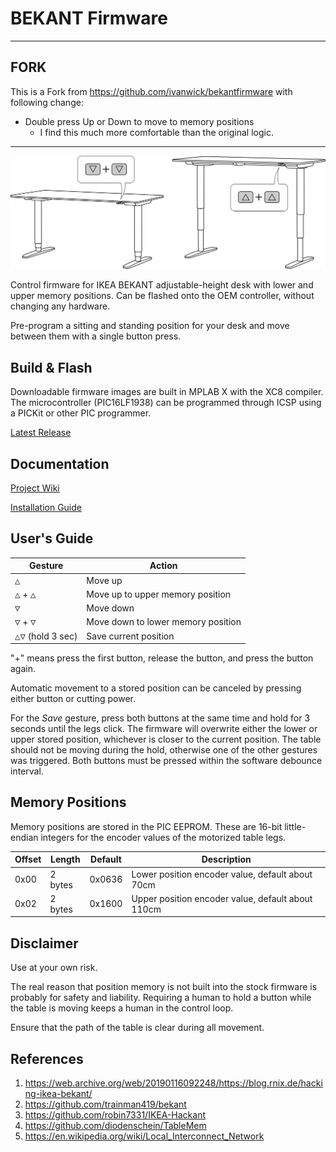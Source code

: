 # BEKANT Firmware

----
## FORK
This is a Fork from https://github.com/ivanwick/bekantfirmware with following change:
- Double press Up or Down to move to memory positions
    - I find this much more comfortable than the original logic.

----

![Position memory diagram](https://raw.githubusercontent.com/DieSteinhose/bekantfirmware/refs/heads/master/desk_diagram_double.svg)

Control firmware for IKEA BEKANT adjustable-height desk with lower and upper memory positions. Can be flashed onto the OEM controller, without changing any hardware.

Pre-program a sitting and standing position for your desk and move between them with a single button press.

## Build & Flash

Downloadable firmware images are built in MPLAB X with the XC8 compiler. The microcontroller (PIC16LF1938) can be programmed through ICSP using a PICKit or other PIC programmer.

[Latest Release](https://github.com/ivanwick/bekantfirmware/releases/latest)

## Documentation

[Project Wiki](https://github.com/ivanwick/bekantfirmware/wiki/)

[Installation Guide](https://github.com/ivanwick/bekantfirmware/wiki/Installation-Guide)

## User's Guide

| Gesture | Action |
| ------- | ------ |
| <kbd>△</kbd> | Move up  |
| <kbd>△</kbd> + <kbd>△</kbd> | Move up to upper memory position  |
| <kbd>▽</kbd> | Move down |
| <kbd>▽</kbd> + <kbd>▽</kbd> | Move down to lower memory position  |
| <kbd>△</kbd><kbd>▽</kbd> (hold 3 sec) | Save current position |

"+" means press the first button, release the button, and press the button again.

Automatic movement to a stored position can be canceled by pressing either button or cutting power.

For the *Save* gesture, press both buttons at the same time and hold for 3 seconds until the legs click. The firmware will overwrite either the lower or upper stored position, whichever is closer to the current position. The table should not be moving during the hold, otherwise one of the other gestures was triggered. Both buttons must be pressed within the software debounce interval.

## Memory Positions

Memory positions are stored in the PIC EEPROM. These are 16-bit little-endian integers for the encoder values of the motorized table legs.

| Offset | Length | Default | Description |
| ------ | ------ | ------- | ----------- |
| 0x00   | 2 bytes | 0x0636 | Lower position encoder value, default about 70cm |
| 0x02   | 2 bytes | 0x1600 | Upper position encoder value, default about 110cm |

## Disclaimer

Use at your own risk.

The real reason that position memory is not built into the stock firmware is probably for safety and liability. Requiring a human to hold a button while the table is moving keeps a human in the control loop.

Ensure that the path of the table is clear during all movement.

## References
 1. <a name="1">https://web.archive.org/web/20190116092248/https://blog.rnix.de/hacking-ikea-bekant/</a>
 2. <a name="2">https://github.com/trainman419/bekant</a>
 3. <a name="3">https://github.com/robin7331/IKEA-Hackant</a>
 4. <a name="4">https://github.com/diodenschein/TableMem</a>
 5. <a name="5">https://en.wikipedia.org/wiki/Local_Interconnect_Network</a>
